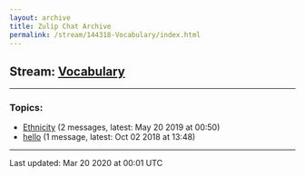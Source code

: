 ```yaml
---
layout: archive
title: Zulip Chat Archive
permalink: /stream/144318-Vocabulary/index.html
---
```


## Stream: [Vocabulary](https://hl7webmaster.github.io/zulip-hl7-org/stream/144318-Vocabulary/index.html)
---

### Topics:

* [Ethnicity](topic/Ethnicity.html) (2 messages, latest: May 20 2019 at 00:50)
* [hello](topic/hello.html) (1 message, latest: Oct 02 2018 at 13:48)

<hr><p>Last updated: Mar 20 2020 at 00:01 UTC</p>